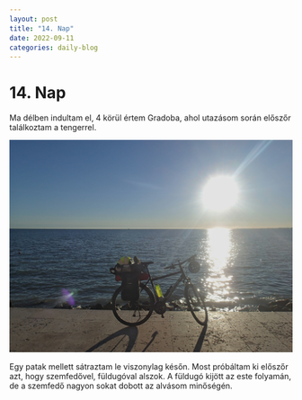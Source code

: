 ```yaml
---
layout: post
title: "14. Nap"
date: 2022-09-11
categories: daily-blog
---
```

# 14. Nap

Ma délben indultam el, 4 körül értem Gradoba, ahol utazásom során előszőr találkoztam a tengerrel.

![Tenger](/day14tenger.jpg)

Egy patak mellett sátraztam le viszonylag későn. 
Most próbáltam ki előszőr azt, hogy szemfedővel, füldugóval alszok. 
A füldugó kijött az este folyamán, de a szemfedő nagyon sokat dobott az alvásom minőségén.
